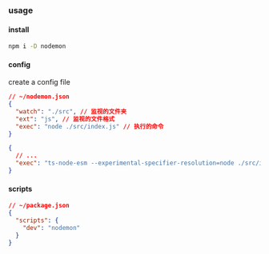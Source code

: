 ### usage

#### install

```bash
npm i -D nodemon
```

#### config

create a config file

```json
// ~/nodemon.json
{
  "watch": "./src", // 监视的文件夹
  "ext": "js", // 监视的文件格式
  "exec": "node ./src/index.js" // 执行的命令
}
```

```json
{
  // ...
  "exec": "ts-node-esm --experimental-specifier-resolution=node ./src/index.ts"
}
```

#### scripts


```json
// ~/package.json
{
  "scripts": {
    "dev": "nodemon"
  }
}
```

